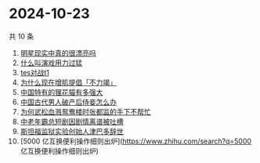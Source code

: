 # 2024-10-23

共 10 条

<!-- BEGIN ZHIHUSEARCH -->
<!-- 最后更新时间 Wed Oct 23 2024 10:45:33 GMT+0800 (China Standard Time) -->
1. [明星现实中真的很漂亮吗](https://www.zhihu.com/search?q=明星现实中真的很漂亮吗)
1. [什么叫演戏用力过猛](https://www.zhihu.com/search?q=什么叫演戏用力过猛)
1. [tes对战t1](https://www.zhihu.com/search?q=tes对战t1)
1. [为什么现在增肌提倡「不力竭」](https://www.zhihu.com/search?q=为什么现在增肌提倡「不力竭」)
1. [中国特有的狸花猫有多强大](https://www.zhihu.com/search?q=中国特有的狸花猫有多强大)
1. [中国古代男人破产后侍妾怎么办](https://www.zhihu.com/search?q=中国古代男人破产后侍妾怎么办)
1. [为何武松血溅鸳鸯楼时张都监的手下不帮忙](https://www.zhihu.com/search?q=为何武松血溅鸳鸯楼时张都监的手下不帮忙)
1. [中老年霸总短剧因剧情离谱被吐槽](https://www.zhihu.com/search?q=中老年霸总短剧因剧情离谱被吐槽)
1. [斯坦福监狱实验创始人津巴多辞世](https://www.zhihu.com/search?q=斯坦福监狱实验创始人津巴多辞世)
1. [5000 亿互换便利操作细则出炉](https://www.zhihu.com/search?q=5000 亿互换便利操作细则出炉)
<!-- END ZHIHUSEARCH -->
